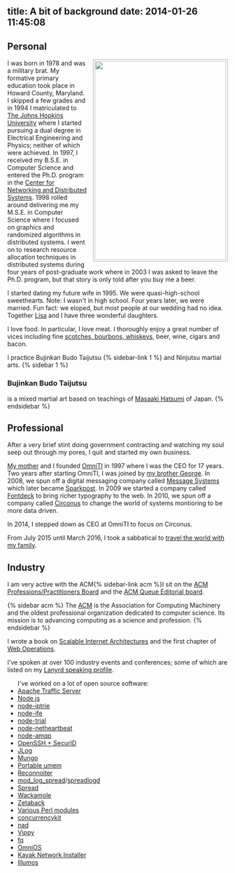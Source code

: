 title: A bit of background
date: 2014-01-26 11:45:08
---

## Personal

<img width="300" height="453" src="/~jesus/misc/9096812268_696c02dcb7_s.jpg" style="float:right; margin-left:1em; margin-bottom:0.5em; padding:0.2em; height:453px; width:300px; border:1px solid #aaa"/>

I was born in 1978 and was a military brat. My formative primary education took place in Howard County, Maryland. I skipped a few grades and in 1994 I matriculated to [The Johns Hopkins University](http://www.jhu.edu/) where I started pursuing a dual degree in Electrical Engineering and Physics; neither of which were achieved. In 1997, I received my B.S.E. in Computer Science and entered the Ph.D. program in the [Center for Networking and Distributed Systems](http://www.cnds.jhu.edu/). 1998 rolled around delivering me my M.S.E. in Computer Science where I focused on graphics and randomized algorithms in distributed systems.  I went on to research resource allocation techniques in distributed systems during four years of post-graduate work where in 2003 I was asked to leave the Ph.D. program, but that story is only told after you buy me a beer.

I started dating my future wife in 1995. We were quasi-high-school sweethearts. Note: I wasn't in high school. Four years later, we were married. Fun fact: we eloped, but most people at our wedding had no idea. Together [Lisa](http://lisabmrss.blogspot.com/) and I have three wonderful daughters.

I love food. In particular, I love meat. I thoroughly enjoy a great number of vices including fine [scotches, bourbons, whiskeys](https://lh3.googleusercontent.com/-wYdaDTa5f-8/UqegttTscCI/AAAAAAAAEJw/qW50EE8LPf8/w691-h518-no/20131210_181515_LLS.jpg), beer, wine, cigars and bacon.

I practice Bujinkan Budo Taijutsu {% sidebar-link 1 %} and Ninjutsu martial arts.
{% sidebar 1 %}
### Bujinkan Budo Taijutsu
is a mixed martial art based on teachings of [Masaaki Hatsumi](http://en.wikipedia.org/wiki/Masaaki_Hatsumi) of Japan.
{% endsidebar %}

## Professional

After a very brief stint doing government contracting and watching my soul seep out through my pores, I quit and started my own business.

[My mother](http://www.linkedin.com/pub/sherry-schlossnagle/1/70/450) and I founded [OmniTI](http://omniti.com/) in 1997 where I was the CEO for 17 years. Two years after starting OmniTI, I was joined by [my brother George](http://www.linkedin.com/pub/george-schlossnagle/0/449/a20). In 2008, we spun off a digital messaging company called [Message Systems](http://www.messagesystems.com/) which later became [Sparkpost](http://www.sparkpost.com). In 2009 we started a company called [Fontdeck](http://fontdeck.com/) to bring richer typography to the web. In 2010, we spun off a company called [Circonus](http://www.circonus.com/) to change the world of systems montioring to be more data driven.

In 2014, I stepped down as CEO at OmniTI to focus on Circonus.

From July 2015 until March 2016, I took a sabbatical to [travel the world with my family](https://schlossini.tresbon.voyage/t/watt).

## Industry

I am very active with the ACM{% sidebar-link acm %}I sit on the [ACM Professions/Practitioners Board](http://learning.acm.org/about/professions_board.cfm) and the [ACM Queue Editorial board](http://queue.acm.org/editorialboardx.cfm).

{% sidebar acm %}
The [ACM](http://acm.org) is the Association for Computing Machinery and the oldest professional organization dedicated to computer science.  Its mission is to advancing computing as a science and profession.
{% endsidebar %}

I wrote a book on [Scalable Internet Architectures](http://www.amazon.com/exec/obidos/ASIN/067232699X/lethargy-20/104-9600898-8379162?_encoding=UTF8&camp=1789&link_code=xm2) and the first chapter of [Web Operations](http://www.amazon.com/gp/product/1449377440/ref=as_li_ss_tl?ie=UTF8&camp=1789&creative=390957&creativeASIN=1449377440&linkCode=as2&tag=lethargy-20).

I've spoken at over 100 industry events and conferences; some of which are listed on my [Lanyrd speaking profile](http://lanyrd.com/profile/postwait/).

<ul class="laundry">
I've worked on a lot of open source software:
<li><a title="Apache Traffic Server" href="http://trafficserver.apache.org/">Apache Traffic Server</a></li>
<li><a title="Node.js" href="http://github.com/joyent/node">Node.js</a></li>
<li><a title="node-iptrie" href="http://github.com/postwait/node-iptrie">node-iptrie</a></li>
<li><a title="node-ife" href="http://github.com/postwait/node-ife">node-ife</a></li>
<li><a title="node-trial" href="http://github.com/postwait/node-trial">node-trial</a></li>
<li><a title="node-netheartbeat" href="http://github.com/postwait/node-netheartbeat">node-netheartbeat</a></li>
<li><a title="node-amqp" href="https://github.com/postwait/node-amqp">node-amqp</a></li>
<li><a href="http://lethargy.org/~jesus/projects/">OpenSSH + SecurID</a></li>
<li><a href="https://labs.omniti.com/trac/jlog">JLog</a></li>
<li><a href="https://labs.omniti.com/trac/mungo">Mungo</a></li>
<li><a href="https://labs.omniti.com/trac/portableumem">Portable umem</a></li>
<li><a href="https://labs.omniti.com/trac/reconnoiter">Reconnoiter</a></li>
<li><a href="http://backhand.org/mod_log_spread/">mod_log_spread</a>/<a href="https://labs.omniti.com/trac/spreadlogd">spreadlogd</a></li>
<li><a href="http://spread.org/">Spread</a></li>
<li><a href="http://backhand.org/wackamole/">Wackamole</a></li>
<li><a href="https://labs.omniti.com/trac/zetaback">Zetaback</a></li>
<li><a href="http://search.cpan.org/~JESUS/">Various Perl modules</a></li>
<li><a title="Concurrency Kit" href="http://concurrencykit.org/">concurrencykit</a></li>
<li><a title="Node Agent Daemon" href="https://github.com/circonus-labs/nad">nad</a></li>
<li><a href="https://github.com/postwait/vippy">Vippy</a></li>
<li><a href="https://github.com/postwait/fq">fq</a></li>
<li><a title="OmniOS" href="http://omnios.omniti.com">OmniOS</a></li>
<li><a title="Kayak Installer" href="https://github.com/omniti-labs/kayak">Kayak Network Installer</a></li>
<li><a title="Illumos" href="http://github.com/illumos/illumos-gate">Illumos</a></li>
</ul>
